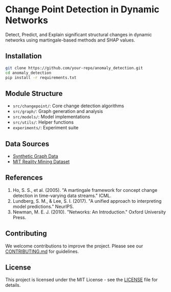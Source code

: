 # Change Point Detection in Dynamic Networks

Detect, Predict, and Explain significant structural changes in dynamic networks using martingale-based methods and SHAP values.

## Installation

```bash
git clone https://github.com/your-repo/anomaly_detection.git
cd anomaly_detection
pip install -r requirements.txt
```

## Module Structure

- `src/changepoint/`: Core change detection algorithms
- `src/graph/`: Graph generation and analysis
- `src/models/`: Model implementations
- `src/utils/`: Helper functions
- `experiments/`: Experiment suite

## Data Sources

- [Synthetic Graph Data](src/config/synthetic_data_config.yaml)
- [MIT Reality Mining Dataset](https://realitycommons.media.mit.edu/realitymining.html)

## References

1. Ho, S. S., et al. (2005). "A martingale framework for concept change detection in time-varying data streams." ICML.
2. Lundberg, S. M., & Lee, S. I. (2017). "A unified approach to interpreting model predictions." NeurIPS.
3. Newman, M. E. J. (2010). "Networks: An Introduction." Oxford University Press.

## Contributing

We welcome contributions to improve the project. Please see our [CONTRIBUTING.md](CONTRIBUTING.md) for guidelines.

## License

This project is licensed under the MIT License - see the [LICENSE](LICENSE) file for details.